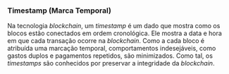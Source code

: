 ### Timestamp (Marca Temporal)

Na tecnologia _blockchain_, um _timestamp_ é um dado que mostra como os blocos estão conectados em ordem cronológica. Ele mostra a data e hora em que cada transação ocorre na _blockchain_. Como a cada bloco é atribuída uma marcação temporal, comportamentos indesejáveis, como gastos duplos e pagamentos repetidos, são minimizados. Como tal, os _timestamps_ são conhecidos por preservar a integridade da _blockchain_.
